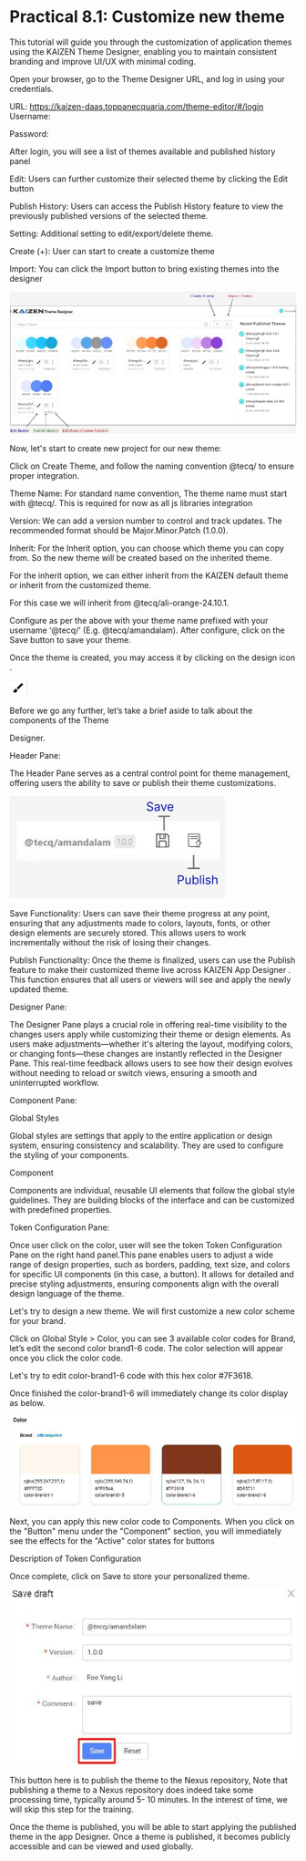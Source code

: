 # Practical 8.1: Customize new theme



This tutorial will guide you through the customization of application themes using the KAIZEN Theme Designer, enabling you to maintain consistent branding and improve UI/UX with minimal coding.



Open your browser, go to the Theme Designer URL, and log in using your credentials.



URL: https://kaizen-daas.toppanecquaria.com/theme-editor/#/login Username: <username>

Password: <password>









After login, you will see a list of themes available and published history panel

Edit: Users can further customize their selected theme by clicking the Edit button

Publish History: Users can access the Publish History feature to view the previously published versions of the selected theme.

Setting: Additional setting to edit/export/delete theme.

Create (+): User can start to create a customize theme

Import: You can click the Import button to bring existing themes into the designer





![Image Description](./images/image_49.jpeg)



Now, let's start to create new project for our new theme:





Click on Create Theme, and follow the naming convention @tecq/ to ensure proper integration.

Theme Name: For standard name convention, The theme name must start with @tecq/<username>. This is required for now as all js libraries integration

Version: We can add a version number to control and track updates. The recommended format should be Major.Minor.Patch (1.0.0).

Inherit: For the Inherit option, you can choose which theme you can copy from. So the new theme will be created based on the inherited theme.





For the inherit option, we can either inherit from the KAIZEN default theme or inherit from the customized theme.



For this case we will inherit from @tecq/ali-orange-24.10.1.



Configure as per the above with your theme name prefixed with your username ‘@tecq/<username>’ (E.g. @tecq/amandalam). After configure, click on the Save button to save your theme.



Once the theme is created, you may access it by clicking on the design icon .

![Image Description](./images/image_50.png)





Before we go any further, let’s take a brief aside to talk about the components of the Theme

Designer.



Header Pane:



The Header Pane serves as a central control point for theme management, offering users the ability to save or publish their theme customizations.



![Image Description](./images/image_51.jpeg)



Save Functionality: Users can save their theme progress at any point, ensuring that any adjustments made to colors, layouts, fonts, or other design elements are securely stored. This allows users to work incrementally without the risk of losing their changes.

Publish Functionality: Once the theme is finalized, users can use the Publish feature to make their customized theme live across KAIZEN App Designer . This function ensures that all users or viewers will see and apply the newly updated theme.







Designer Pane:



The Designer Pane plays a crucial role in offering real-time visibility to the changes users apply while customizing their theme or design elements. As users make adjustments—whether it's altering the layout, modifying colors, or changing fonts—these changes are instantly reflected in the Designer Pane. This real-time feedback allows users to see how their design evolves without needing to reload or switch views, ensuring a smooth and uninterrupted workflow.



Component Pane:



Global Styles



Global styles are settings that apply to the entire application or design system, ensuring consistency and scalability. They are used to configure the styling of your components.

Component



Components are individual, reusable UI elements that follow the global style guidelines. They are building blocks of the interface and can be customized with predefined properties.



Token Configuration Pane:



Once user click on the color, user will see the token Token Configuration Pane on the right hand panel.This pane enables users to adjust a wide range of design properties, such as borders, padding, text size, and colors for specific UI components (in this case, a button). It allows for detailed and precise styling adjustments, ensuring components align with the overall design language of the theme.







Let's try to design a new theme. We will first customize a new color scheme for your brand.

Click on Global Style > Color, you can see 3 available color codes for Brand, let’s edit the second color brand1-6 code. The color selection will appear once you click the color code.





Let's try to edit color-brand1-6 code with this hex color #7F3618.

Once finished the color-brand1-6 will immediately change its color display as below.





![Image Description](./images/image_52.jpeg)





Next, you can apply this new color code to Components. When you click on the "Button" menu under the "Component" section, you will immediately see the effects for the "Active" color states for buttons





















Description of Token Configuration





Once complete, click on Save to store your personalized theme.







![Image Description](./images/image_53.jpeg)



This button here is to publish the theme to the Nexus repository, Note that publishing a theme to a Nexus repository does indeed take some processing time, typically around 5- 10 minutes. In the interest of time, we will skip this step for the training.





Once the theme is published, you will be able to start applying the published theme in the app Designer. Once a theme is published, it becomes publicly accessible and can be viewed and used globally.



